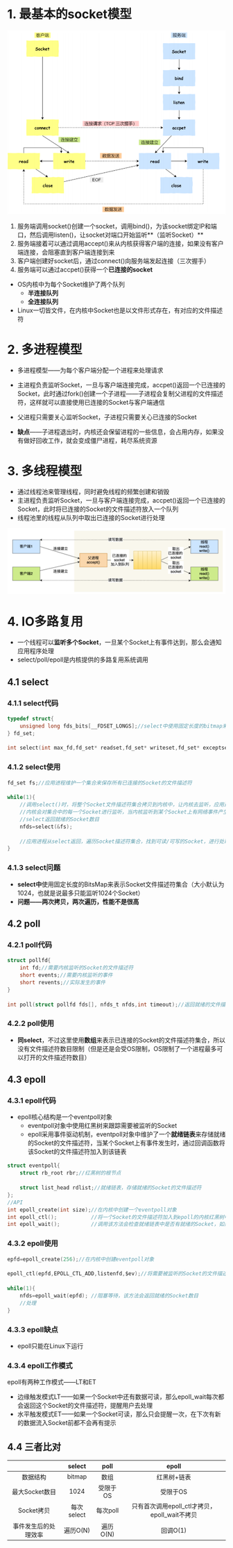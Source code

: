 # 1. 最基本的socket模型

![39](p/39.png)

1. 服务端调用socket()创建一个socket，调用bind()，为该socket绑定IP和端口，然后调用listen()，让socket对端口开始监听**（监听Socket）**
2. 服务端接着可以通过调用accept()来从内核获得客户端的连接，如果没有客户端连接，会阻塞直到客户端连接到来
3. 客户端创建好socket后，通过connect()向服务端发起连接（三次握手）
4. 服务端可以通过accpet()获得一个**已连接的socket**

* OS内核中为每个Socket维护了两个队列
  * **半连接队列**
  * **全连接队列**
* Linux一切皆文件，在内核中Socket也是以文件形式存在，有对应的文件描述符



# 2. 多进程模型

* 多进程模型——为每个客户端分配一个进程来处理请求
* 主进程负责监听Socket，一旦与客户端连接完成，accpet()返回一个已连接的Socket，此时通过fork()创建一个子进程——子进程会复制父进程的文件描述符，这样就可以直接使用已连接的Socket与客户端通信
* 父进程只需要关心监听Socket，子进程只需要关心已连接的Socket

* **缺点**——子进程退出时，内核还会保留进程的一些信息，会占用内存，如果没有做好回收工作，就会变成僵尸进程，耗尽系统资源



# 3. 多线程模型

* 通过线程池来管理线程，同时避免线程的频繁创建和销毁
* 主进程负责监听Socket，一旦与客户端连接完成，accpet()返回一个已连接的Socket，此时将已连接的Socket的文件描述符放入一个队列
* 线程池里的线程从队列中取出已连接的Socket进行处理

![40](p/40.png)



# 4. IO多路复用

* 一个线程可以**监听多个Socket**，一旦某个Socket上有事件达到，那么会通知应用程序处理
* select/poll/epoll是内核提供的多路复用系统调用

## 4.1 select

### 4.1.1 select代码

```c
typedef struct{
    unsigned long fds_bits[__FDSET_LONGS];//select中使用固定长度的bitmap来表示Socket文件描述符集合
} fd_set;

int select(int max_fd,fd_set* readset,fd_set* writeset,fd_set* exceptset,struct timeval* timeout);//返回就绪的文件描述符的数目
```



### 4.1.2 select使用

```c
fd_set fs;//应用进程维护一个集合来保存所有已连接的Socket的文件描述符

while(1){
    //调用select()时，将整个Socket文件描述符集合拷贝到内核中，让内核去监听，应用进程阻塞等待select返回
    //内核会对集合中的每一个Socket进行监听，当内核监听到某个Socket上有网络事件产生，将Socket标记为可读/可写，然后内核将内核中的文件描述符集合拷贝回用户态
    //select返回就绪的Socket数目
    nfds=select(&fs);
    
    //应用进程从select返回，遍历Socket描述符集合，找到可读/可写的Socket，进行处理
}
```



### 4.1.3 select问题

* **select中**使用固定长度的BitsMap来表示Socket文件描述符集合（大小默认为1024，也就是说最多只能监听1024个Socket）
* **问题——两次拷贝，两次遍历，性能不是很高**





## 4.2 poll

### 4.2.1 poll代码

```c
struct pollfd{
    int fd;//需要内核监听的Socket的文件描述符
    short events;//需要内核监听的事件
    short revents;//实际发生的事件
}

int poll(struct pollfd fds[], nfds_t nfds,int timeout);//返回就绪的文件描述符的数目
```



### 4.2.2 poll使用

* **同select**，不过这里使用**数组**来表示已连接的Socket的文件描述符集合，所以没有文件描述符数目限制（但是还是会受OS限制，OS限制了一个进程最多可以打开的文件描述符数目）





## 4.3 epoll

### 4.3.1 epoll代码

* epoll核心结构是一个eventpoll对象
  * eventpoll对象中使用红黑树来跟踪需要被监听的Socket
  * epoll采用事件驱动机制，eventpoll对象中维护了一个**就绪链表**来存储就绪的Socket的文件描述符，当某个Socket上有事件发生时，通过回调函数将该Socket的文件描述符加入到该链表

```c
struct eventpoll{
    struct rb_root rbr;//红黑树的根节点  
    
    struct list_head rdlist;//就绪链表，存储就绪的Socket的文件描述符
};
//API
int epoll_create(int size);//在内核中创建一个eventpoll对象
int epoll_ctl();           //将一个Socket的文件描述符加入到epoll的内核红黑树中，让epoll进行监听
int epoll_wait();          //调用该方法会检查就绪链表中是否有就绪的Socket，如果没有，那么进程阻塞等待，如果有，返回就绪的Socket的数目
```



### 4.3.2 epoll使用

```c
epfd=epoll_create(256);//在内核中创建eventpoll对象

epoll_ctl(epfd,EPOLL_CTL_ADD,listenfd,$ev);//将需要被监听的Socket的文件描述符放入到eventpoll对象中,让epoll进行监听

while(1){
    nfds=epoll_wait(epfd); //阻塞等待，该方法会返回就绪的Socket数目
    //处理
}
```

### 4.3.3 epoll缺点

* epoll只能在Linux下运行



### 4.3.4 epoll工作模式

epoll有两种工作模式——LT和ET

* 边缘触发模式LT——如果一个Socket中还有数据可读，那么epoll_wait每次都会返回这个Socket的文件描述符，提醒用户去处理
* 水平触发模式ET——如果一个Socket可读，那么只会提醒一次，在下次有新的数据流入Socket前都不会再有提示



## 4.4 三者比对

|                      |   select   |   poll   |                     epoll                     |
| :------------------: | :--------: | :------: | :-------------------------------------------: |
|       数据结构       |   bitmap   |   数组   |                  红黑树+链表                  |
|    最大Socket数目    |    1024    | 受限于OS |                   受限于OS                    |
|      Socket拷贝      | 每次select | 每次poll | 只有首次调用epoll_ctl才拷贝，epoll_wait不拷贝 |
| 事件发生后的处理效率 |  遍历O(N)  | 遍历O(N) |                   回调O(1)                    |

